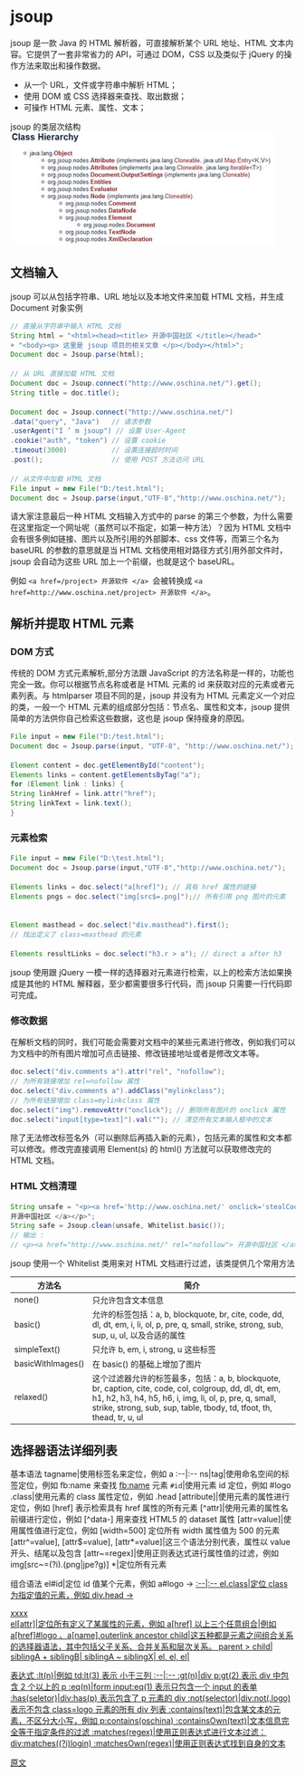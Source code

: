 # jsoup
jsoup 是一款 Java 的 HTML 解析器，可直接解析某个 URL 地址、HTML 文本内容。它提供了一套非常省力的 API，可通过 DOM，CSS 以及类似于 jQuery 的操作方法来取出和操作数据。

- 从一个 URL，文件或字符串中解析 HTML；
- 使用 DOM 或 CSS 选择器来查找、取出数据；
- 可操作 HTML 元素、属性、文本；

jsoup 的类层次结构
![jsoup](jsoup.jpg)

## 文档输入
jsoup 可以从包括字符串、URL 地址以及本地文件来加载 HTML 文档，并生成 Document 对象实例
```java
// 直接从字符串中输入 HTML 文档
String html = "<html><head><title> 开源中国社区 </title></head>"
+ "<body><p> 这里是 jsoup 项目的相关文章 </p></body></html>"; 
Document doc = Jsoup.parse(html); 

// 从 URL 直接加载 HTML 文档
Document doc = Jsoup.connect("http://www.oschina.net/").get(); 
String title = doc.title(); 

Document doc = Jsoup.connect("http://www.oschina.net/") 
.data("query", "Java")   // 请求参数
.userAgent("I ’ m jsoup") // 设置 User-Agent 
.cookie("auth", "token") // 设置 cookie 
.timeout(3000)           // 设置连接超时时间
.post();                 // 使用 POST 方法访问 URL 

// 从文件中加载 HTML 文档
File input = new File("D:/test.html"); 
Document doc = Jsoup.parse(input,"UTF-8","http://www.oschina.net/");
```
请大家注意最后一种 HTML 文档输入方式中的 parse 的第三个参数，为什么需要在这里指定一个网址呢（虽然可以不指定，如第一种方法）？因为 HTML 文档中会有很多例如链接、图片以及所引用的外部脚本、css 文件等，而第三个名为 baseURL 的参数的意思就是当 HTML 文档使用相对路径方式引用外部文件时，jsoup 会自动为这些 URL 加上一个前缀，也就是这个 baseURL。

例如 `<a href=/project> 开源软件 </a> `会被转换成 `<a href=http://www.oschina.net/project> 开源软件 </a>`。

## 解析并提取 HTML 元素
### DOM 方式
传统的 DOM 方式元素解析,部分方法跟 JavaScript 的方法名称是一样的，功能也完全一致。你可以根据节点名称或者是 HTML 元素的 id 来获取对应的元素或者元素列表。与 htmlparser 项目不同的是，jsoup 并没有为 HTML 元素定义一个对应的类，一般一个 HTML 元素的组成部分包括：节点名、属性和文本，jsoup 提供简单的方法供你自己检索这些数据，这也是 jsoup 保持瘦身的原因。
```java
File input = new File("D:/test.html"); 
Document doc = Jsoup.parse(input, "UTF-8", "http://www.oschina.net/"); 

Element content = doc.getElementById("content"); 
Elements links = content.getElementsByTag("a"); 
for (Element link : links) { 
String linkHref = link.attr("href"); 
String linkText = link.text(); 
}
```
### 元素检索
```java
File input = new File("D:\test.html"); 
Document doc = Jsoup.parse(input,"UTF-8","http://www.oschina.net/"); 

Elements links = doc.select("a[href]"); // 具有 href 属性的链接
Elements pngs = doc.select("img[src$=.png]");// 所有引用 png 图片的元素


Element masthead = doc.select("div.masthead").first(); 
// 找出定义了 class=masthead 的元素

Elements resultLinks = doc.select("h3.r > a"); // direct a after h3
```
jsoup 使用跟 jQuery 一模一样的选择器对元素进行检索，以上的检索方法如果换成是其他的 HTML 解释器，至少都需要很多行代码，而 jsoup 只需要一行代码即可完成。

### 修改数据
在解析文档的同时，我们可能会需要对文档中的某些元素进行修改，例如我们可以为文档中的所有图片增加可点击链接、修改链接地址或者是修改文本等。
```java
doc.select("div.comments a").attr("rel", "nofollow"); 
// 为所有链接增加 rel=nofollow 属性
doc.select("div.comments a").addClass("mylinkclass"); 
// 为所有链接增加 class=mylinkclass 属性
doc.select("img").removeAttr("onclick"); // 删除所有图片的 onclick 属性
doc.select("input[type=text]").val(""); // 清空所有文本输入框中的文本
```
除了无法修改标签名外（可以删除后再插入新的元素），包括元素的属性和文本都可以修改。修改完直接调用 Element(s) 的 html() 方法就可以获取修改完的 HTML 文档。
### HTML 文档清理
```java
String unsafe = "<p><a href='http://www.oschina.net/' onclick='stealCookies()'> 
开源中国社区 </a></p>"; 
String safe = Jsoup.clean(unsafe, Whitelist.basic()); 
// 输出 : 
// <p><a href="http://www.oschina.net/" rel="nofollow"> 开源中国社区 </a></p>
```
jsoup 使用一个 Whitelist 类用来对 HTML 文档进行过滤，该类提供几个常用方法

方法名|简介
--|--
none()|只允许包含文本信息
basic()|允许的标签包括：a, b, blockquote, br, cite, code, dd, dl, dt, em, i, li, ol, p, pre, q, small, strike, strong, sub, sup, u, ul, 以及合适的属性
simpleText()|只允许 b, em, i, strong, u 这些标签
basicWithImages()|在 basic() 的基础上增加了图片
relaxed()|这个过滤器允许的标签最多，包括：a, b, blockquote, br, caption, cite, code, col, colgroup, dd, dl, dt, em, h1, h2, h3, h4, h5, h6, i, img, li, ol, p, pre, q, small, strike, strong, sub, sup, table, tbody, td, tfoot, th, thead, tr, u, ul

## 选择器语法详细列表
基本语法
tagname|使用标签名来定位，例如 a
:--|:--
ns\|tag|使用命名空间的标签定位，例如 fb:name 来查找 <fb:name> 元素
`#id`|使用元素 id 定位，例如 #logo
.class|使用元素的 class 属性定位，例如 .head
[attribute]|使用元素的属性进行定位，例如 [href] 表示检索具有 href 属性的所有元素
[^attr]|使用元素的属性名前缀进行定位，例如 [^data-] 用来查找 HTML5 的 dataset 属性
[attr=value]|使用属性值进行定位，例如 [width=500] 定位所有 width 属性值为 500 的元素
[attr^=value], [attr$=value], [attr*=value]|这三个语法分别代表，属性以 value 开头、结尾以及包含
[attr~=regex]|使用正则表达式进行属性值的过滤，例如 img[src~=(?i)\.(png|jpe?g)]
*|定位所有元素

组合语法
el#id|定位 id 值某个元素，例如 a#logo -> <a id=logo href= … >
:--|:--
el.class|定位 class 为指定值的元素，例如 div.head -> <div class=head>xxxx</div>
el[attr]|定位所有定义了某属性的元素，例如 a[href]
以上三个任意组合|例如 a[href]#logo 、a[name].outerlink
ancestor child|这五种都是元素之间组合关系的选择器语法，其中包括父子关系、合并关系和层次关系。
parent > child|
siblingA + siblingB|
siblingA ~ siblingX|
el, el, el|

表达式
:lt(n)|例如 td:lt(3) 表示 小于三列
:--|:--
:gt(n)|div p:gt(2) 表示 div 中包含 2 个以上的 p
:eq(n)|form input:eq(1) 表示只包含一个 input 的表单
:has(seletor)|div:has(p) 表示包含了 p 元素的 div
:not(selector)|div:not(.logo) 表示不包含 class=logo 元素的所有 div 列表
:contains(text)|包含某文本的元素，不区分大小写，例如 p:contains(oschina)
:containsOwn(text)|文本信息完全等于指定条件的过滤
:matches(regex)|使用正则表达式进行文本过滤：div:matches((?i)login)
:matchesOwn(regex)|使用正则表达式找到自身的文本








[原文](https://www.ibm.com/developerworks/cn/java/j-lo-jsouphtml/index.html)